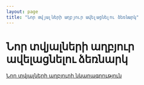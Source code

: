 ```yaml
---
layout: page
title: "Նոր տվյալների աղբյուր ավելացնելու ձեռնարկ" 
---
```


# Նոր տվյալների աղբյուր ավելացնելու ձեռնարկ

[Նոր տվյալների աղբյուրի նկարագրություն](ds_new.md)